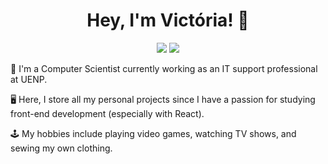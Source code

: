 <h1 align="center">Hey, I'm Victória! 👋</h1>
<p align="center">
    <a href="https://www.linkedin.com/in/victoria-martins13/"><img src="https://img.shields.io/badge/linkedin-%230177B5?style=flat&logo=linkedin&logoColor=white"/></a>
    <a href="https://www.instagram.com/victoria_martinss/"><img src="https://img.shields.io/badge/instagram-%23E4415F?style=flat&logo=instagram&logoColor=white"/></a>
</p>

💼 I'm a Computer Scientist currently working as an IT support professional at UENP.

🖥️ Here, I store all my personal projects since I have a passion for studying front-end development (especially with React).

🕹️ My hobbies include playing video games, watching TV shows, and sewing my own clothing.
